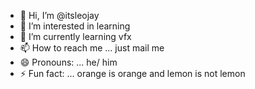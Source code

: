 - 👋 Hi, I’m @itsleojay
- 👀 I’m interested in learning
- 🌱 I’m currently learning vfx
- 📫 How to reach me ... just mail me 
- 😄 Pronouns: ... he/ him
- ⚡ Fun fact: ... orange is orange and lemon is not lemon

<!---
itsleojay/itsleojay is a ✨ special ✨ repository because its `README.md` (this file) appears on your GitHub profile.
You can click the Preview link to take a look at your changes.
--->
